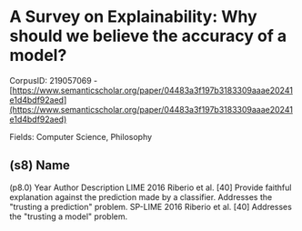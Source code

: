 # A Survey on Explainability: Why should we believe the accuracy of a model?

CorpusID: 219057069 - [https://www.semanticscholar.org/paper/04483a3f197b3183309aaae20241e1d4bdf92aed](https://www.semanticscholar.org/paper/04483a3f197b3183309aaae20241e1d4bdf92aed)

Fields: Computer Science, Philosophy

## (s8) Name
(p8.0) Year Author Description LIME 2016 Riberio et al. [40] Provide faithful explanation against the prediction made by a classifier. Addresses the "trusting a prediction" problem. SP-LIME 2016 Riberio et al. [40] Addresses the "trusting a model" problem.
